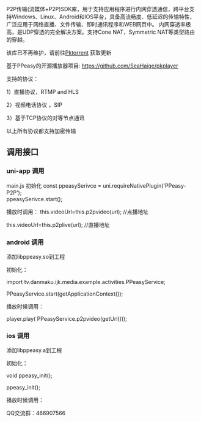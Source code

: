 

P2P传输(流媒体+P2P)SDK库，用于支持应用程序进行内网穿透通信，跨平台支持Windows、Linux、Android和IOS平台，具备高流畅度、低延迟的传输特性，广泛应用于网络直播、文件传输、即时通讯程序和WEB网页中。
内网穿透率极高，是UDP穿透的完全解决方案。支持Cone NAT，Symmetric NAT等类型路由的穿越。

该库已不再维护，请前往[Pktorrent](https://github.com/SeaHaige/pktorrent) 获取更新

基于PPeasy的开源播放器项目: https://github.com/SeaHaige/pkplayer

支持的协议：

1）直播协议，RTMP and HLS

2）视频电话协议 ，SIP 

3）基于TCP协议的对等节点通讯

以上所有协议都支持加密传输

## 调用接口

### uni-app 调用

main.js 初始化
	const ppeasySerivce = uni.requireNativePlugin('PPeasy-P2P');   
	ppeasySerivce.start();   

播放时调用：
  this.videoUrl=this.p2pvideo(url); //点播地址

  this.videoUrl=this.p2plive(url); //直播地址
  
### android 调用

添加libppeasy.so到工程

初始化：  

import tv.danmaku.ijk.media.example.activities.PPeasyService;  

PPeasyService.start(getApplicationContext());

播放时候调用：

player.play( PPeasyService.p2pvideo(getUrl()));

  
### ios 调用

添加libppeasy.a到工程

初始化：  

void ppeasy_init();

ppeasy_init();

播放时候调用：




QQ交流群：466907566

